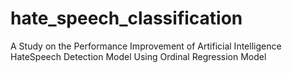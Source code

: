 # hate_speech_classification
A Study on the Performance Improvement of Artificial Intelligence HateSpeech Detection Model Using Ordinal Regression Model
